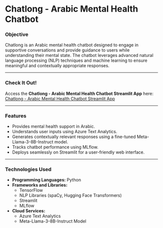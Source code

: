 # **Chatlong - Arabic Mental Health Chatbot**

### **Objective**  
Chatlong is an Arabic mental health chatbot designed to engage in supportive conversations and provide guidance to users while understanding their mental state. The chatbot leverages advanced natural language processing (NLP) techniques and machine learning to ensure meaningful and contextually appropriate responses.

---

### **Check It Out!**  
Access the **Chatlong - Arabic Mental Health Chatbot Streamlit App** here:  
[Chatlong - Arabic Mental Health Chatbot Streamlit App](https://chatlong-fclzmupbxfnpmvtrkng5qr.streamlit.app/)

---

### **Features**  
- Provides mental health support in Arabic.  
- Understands user inputs using Azure Text Analytics.  
- Generates contextually relevant responses using a fine-tuned Meta-Llama-3-8B-Instruct model.  
- Tracks chatbot performance using MLflow.  
- Deploys seamlessly on Streamlit for a user-friendly web interface.  

---

### **Technologies Used**  
- **Programming Languages:** Python  
- **Frameworks and Libraries:**  
  - TensorFlow  
  - NLP Libraries (spaCy, Hugging Face Transformers)  
  - Streamlit  
  - MLflow  
- **Cloud Services:**  
  - Azure Text Analytics  
  - Meta-Llama-3-8B-Instruct Model  
